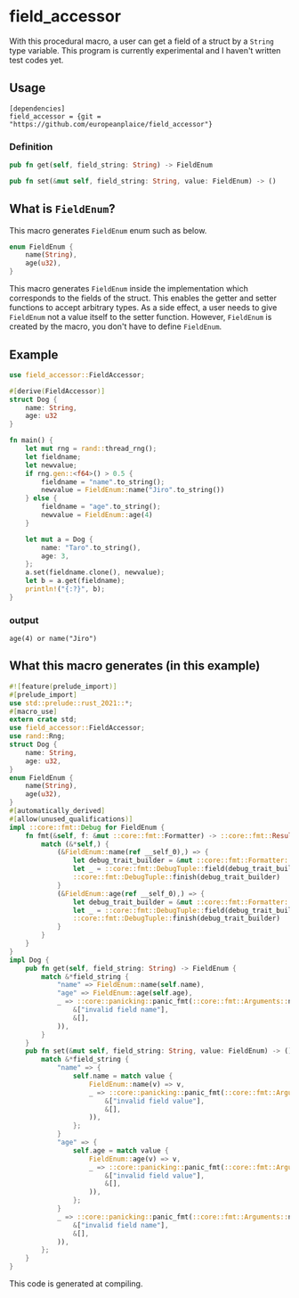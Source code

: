 # field_accessor

With this procedural macro, a user can get a field of a struct by a `String` type variable.
This program is currently experimental and I haven't written test codes yet.

## Usage

```
[dependencies]
field_accessor = {git = "https://github.com/europeanplaice/field_accessor"}
```

### Definition
```rust
pub fn get(self, field_string: String) -> FieldEnum

pub fn set(&mut self, field_string: String, value: FieldEnum) -> ()
```
## What is `FieldEnum`?
This macro generates `FieldEnum` enum such as below.
```rust
enum FieldEnum {
    name(String),
    age(u32),
}
```
This macro generates `FieldEnum` inside the implementation which corresponds to the fields of the struct. This enables the getter and setter functions to accept arbitrary types. As a side effect, a user needs to give `FieldEnum` not a value itself to the setter function. However, `FieldEnum` is created by the macro, you don't have to define `FieldEnum`.
## Example
```rust
use field_accessor::FieldAccessor;

#[derive(FieldAccessor)]
struct Dog {
    name: String,
    age: u32
}

fn main() {
    let mut rng = rand::thread_rng();
    let fieldname;
    let newvalue;
    if rng.gen::<f64>() > 0.5 {
        fieldname = "name".to_string();
        newvalue = FieldEnum::name("Jiro".to_string())
    } else {
        fieldname = "age".to_string();
        newvalue = FieldEnum::age(4)
    }

    let mut a = Dog {
        name: "Taro".to_string(),
        age: 3,
    };
    a.set(fieldname.clone(), newvalue);
    let b = a.get(fieldname);
    println!("{:?}", b);
}
```
### output
```
age(4) or name("Jiro")
```

## What this macro generates (in this example)
```rust
#![feature(prelude_import)]
#[prelude_import]
use std::prelude::rust_2021::*;
#[macro_use]
extern crate std;
use field_accessor::FieldAccessor;
use rand::Rng;
struct Dog {
    name: String,
    age: u32,
}
enum FieldEnum {
    name(String),
    age(u32),
}
#[automatically_derived]
#[allow(unused_qualifications)]
impl ::core::fmt::Debug for FieldEnum {
    fn fmt(&self, f: &mut ::core::fmt::Formatter) -> ::core::fmt::Result {
        match (&*self,) {
            (&FieldEnum::name(ref __self_0),) => {
                let debug_trait_builder = &mut ::core::fmt::Formatter::debug_tuple(f, "name");
                let _ = ::core::fmt::DebugTuple::field(debug_trait_builder, &&(*__self_0));
                ::core::fmt::DebugTuple::finish(debug_trait_builder)
            }
            (&FieldEnum::age(ref __self_0),) => {
                let debug_trait_builder = &mut ::core::fmt::Formatter::debug_tuple(f, "age");
                let _ = ::core::fmt::DebugTuple::field(debug_trait_builder, &&(*__self_0));
                ::core::fmt::DebugTuple::finish(debug_trait_builder)
            }
        }
    }
}
impl Dog {
    pub fn get(self, field_string: String) -> FieldEnum {
        match &*field_string {
            "name" => FieldEnum::name(self.name),
            "age" => FieldEnum::age(self.age),
            _ => ::core::panicking::panic_fmt(::core::fmt::Arguments::new_v1(
                &["invalid field name"],
                &[],
            )),
        }
    }
    pub fn set(&mut self, field_string: String, value: FieldEnum) -> () {
        match &*field_string {
            "name" => {
                self.name = match value {
                    FieldEnum::name(v) => v,
                    _ => ::core::panicking::panic_fmt(::core::fmt::Arguments::new_v1(
                        &["invalid field value"],
                        &[],
                    )),
                };
            }
            "age" => {
                self.age = match value {
                    FieldEnum::age(v) => v,
                    _ => ::core::panicking::panic_fmt(::core::fmt::Arguments::new_v1(
                        &["invalid field value"],
                        &[],
                    )),
                };
            }
            _ => ::core::panicking::panic_fmt(::core::fmt::Arguments::new_v1(
                &["invalid field name"],
                &[],
            )),
        };
    }
}
```

This code is generated at compiling.